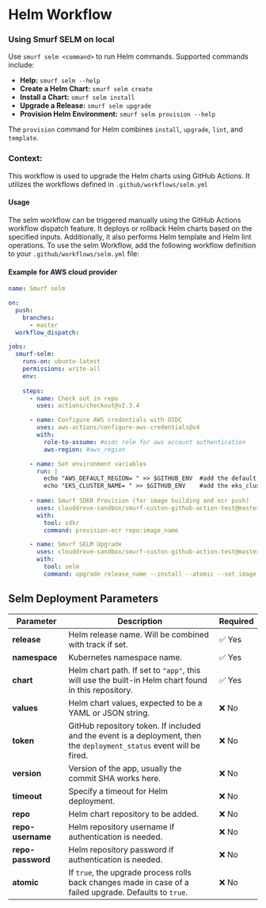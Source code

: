 # Helm Workflow

### Using Smurf SELM on local

Use `smurf selm <command>` to run Helm commands. Supported commands include:

- **Help:** `smurf selm --help`
- **Create a Helm Chart:** `smurf selm create`
- **Install a Chart:** `smurf selm install`
- **Upgrade a Release:** `smurf selm upgrade`
- **Provision Helm Environment:** `smurf selm provision --help`

The `provision` command for Helm combines `install`, `upgrade`, `lint`, and `template`.

### Context:
This workflow is used to upgrade the Helm charts using GitHub Actions. It utilizes the workflows defined in `.github/workflows/selm.yml`

#### Usage
The selm workflow can be triggered manually using the GitHub Actions workflow dispatch feature. It deploys or rollback Helm charts based on the specified inputs. Additionally, it also performs Helm template and Helm lint operations.
To use the selm Workflow, add the following workflow definition to your `.github/workflows/selm.yml` file:

#### Example for AWS cloud provider

```yaml
name: Smurf selm

on:
  push:
    branches:
      - master
  workflow_dispatch:

jobs:
  smurf-selm:
    runs-on: ubuntu-latest
    permissions: write-all
    env:
  
    steps:
      - name: Check out in repo
        uses: actions/checkout@v2.3.4

      - name: Configure AWS credentials with OIDC
        uses: aws-actions/configure-aws-credentials@v4
        with:
          role-to-assume: #oidc role for aws account authentication
          aws-region: #aws_region

      - name: Set environment variables
        run: |
          echo "AWS_DEFAULT_REGION= " >> $GITHUB_ENV  #add the default region
          echo "EKS_CLUSTER_NAME= " >> $GITHUB_ENV    #add the eks_cluster name
      
      - name: Smurf SDKR Provision (for image building and ecr push)
        uses: clouddrove-sandbox/smurf-custon-github-action-test@master
        with:
          tool: sdkr
          command: provision-ecr repo:image_name

      - name: Smurf SELM Upgrade
        uses: clouddrove-sandbox/smurf-custon-github-action-test@master
        with:
          tool: selm
          command: upgrade release_name --install --atomic --set image.tag=${{ env.tag }} -f values.yaml ./my_chart --namespace  --timeout int

```

## Selm Deployment Parameters

| Parameter       | Description | Required |
|---------------|-------------|----------|
| **release** | Helm release name. Will be combined with track if set. | ✅ Yes |
| **namespace** | Kubernetes namespace name. | ✅ Yes |
| **chart** | Helm chart path. If set to `"app"`, this will use the built-in Helm chart found in this repository. | ✅ Yes |
| **values** | Helm chart values, expected to be a YAML or JSON string. | ❌ No |
| **token** | GitHub repository token. If included and the event is a deployment, then the `deployment_status` event will be fired. | ❌ No |
| **version** | Version of the app, usually the commit SHA works here. | ❌ No |
| **timeout** | Specify a timeout for Helm deployment. | ❌ No |
| **repo** | Helm chart repository to be added. | ❌ No |
| **repo-username** | Helm repository username if authentication is needed. | ❌ No |
| **repo-password** | Helm repository password if authentication is needed. | ❌ No |
| **atomic** | If `true`, the upgrade process rolls back changes made in case of a failed upgrade. Defaults to `true`. | ❌ No |

